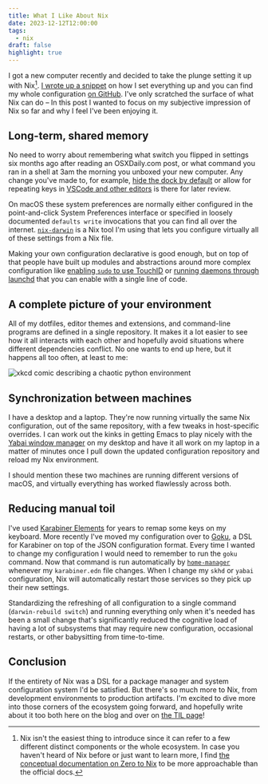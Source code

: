 ```yaml
---
title: What I Like About Nix
date: 2023-12-12T12:00:00
tags:
  - nix
draft: false
highlight: true
---
```


I got a new computer recently and decided to take the plunge setting it up with Nix[^1]. [I wrote up a snippet](https://davi.sh/til/nix/nix-macos-setup/) on how I set everything up and you can find my whole configuration [on GitHub](https://github.com/davish/setup). I've only scratched the surface of what Nix can do – In this post I wanted to focus on my subjective impression of Nix so far and why I feel I've been enjoying it.

[^1]: Nix isn't the easiest thing to introduce since it can refer to a few different distinct components or the whole ecosystem. In case you haven't heard of Nix before or just want to learn more, I find [the conceptual documentation on Zero to Nix](https://zero-to-nix.com/concepts/nix) to be more approachable than the official docs.

## Long-term, shared memory

No need to worry about remembering what switch you flipped in settings six months ago after reading an OSXDaily.com post, or what command you ran in a shell at 3am the morning you unboxed your new computer. Any change you've made to, for example, [hide the dock by default](https://github.com/davish/setup/blob/main/darwin/default.nix#L46) or allow for repeating keys in [VSCode and other editors](https://github.com/davish/setup/blob/main/darwin/default.nix#L48-L49) is there for later review.

On macOS these system preferences are normally either configured in the point-and-click System Preferences interface or specified in loosely documented `defaults write` invocations that you can find all over the internet. [`nix-darwin`](https://github.com/LnL7/nix-darwin) is a Nix tool I'm using that lets you configure virtually all of these settings from a Nix file.

Making your own configuration declarative is good enough, but on top of that people have built up modules and abstractions around more complex configuration like [enabling `sudo` to use TouchID](https://github.com/LnL7/nix-darwin/blob/4b9b83d5a92e8c1fbfd8eb27eda375908c11ec4d/modules/security/pam.nix) or [running daemons through launchd](https://github.com/LnL7/nix-darwin/tree/4b9b83d5a92e8c1fbfd8eb27eda375908c11ec4d/modules/services) that you can enable with a single line of code.

## A complete picture of your environment

All of my dotfiles, editor themes and extensions, and command-line programs are defined in a single repository. It makes it a lot easier to see how it all interacts with each other and hopefully avoid situations where different dependencies conflict. No one wants to end up here, but it happens all too often, at least to me:

![xkcd comic describing a chaotic python environment](https://imgs.xkcd.com/comics/python_environment.png)

## Synchronization between machines

I have a desktop and a laptop. They're now running virtually the same Nix configuration, out of the same repository, with a few tweaks in host-specific overrides. I can work out the kinks in getting Emacs to play nicely with the [Yabai window manager](https://github.com/koekeishiya/yabai) on my desktop and have it all work on my laptop in a matter of minutes once I pull down the updated configuration repository and reload my Nix environment.

I should mention these two machines are running different versions of macOS, and virtually everything has worked flawlessly across both.

## Reducing manual toil

I've used [Karabiner Elements](https://karabiner-elements.pqrs.org/) for years to remap some keys on my keyboard. More recently I've moved my configuration over to [Goku](https://github.com/yqrashawn/GokuRakuJoudo), a DSL for Karabiner on top of the JSON configuration format. Every time I wanted to change my configuration I would need to remember to run the `goku` command. Now that command is run automatically by [`home-manager`](https://github.com/nix-community/home-manager) whenever my `karabiner.edn` file changes. When I change my `skhd` or `yabai` configuration, Nix will automatically restart those services so they pick up their new settings.

Standardizing the refreshing of all configuration to a single command (`darwin-rebuild switch`) and running everything only when it's needed has been a small change that's significantly reduced the cognitive load of having a lot of subsystems that may require new configuration, occasional restarts, or other babysitting from time-to-time.

## Conclusion

If the entirety of Nix was a DSL for a package manager and system configuration system I'd be satisfied. But there's so much more to Nix, from development environments to production artifacts. I'm excited to dive more into those corners of the ecosystem going forward, and hopefully write about it too both here on the blog and over on [the TIL page](https://davi.sh/til/)!
